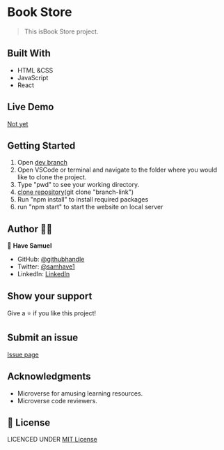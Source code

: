 # Book Store

> This isBook Store project.

## Built With

- HTML &CSS
- JavaScript
- React

## Live Demo

[Not yet]()

## Getting Started

1. Open [dev branch](https://github.com/Have-Samuel/Bookstore)
2. Open VSCode or terminal and navigate to the folder where you would like to clone the project.
3. Type "pwd" to see your working directory.
4. [clone repository](https://github.com/Have-Samuel/Bookstore)(git clone "branch-link")
5. Run "npm install" to install required packages
6. run "npm start" to start the website on local server

## Author 👱‍♂️

👤 **Have Samuel**

- GitHub: [@githubhandle](https://github.com/Have-Samuel)
- Twitter: [@samhave1](https://twitter.com/@samhave1)
- LinkedIn: [LinkedIn](https://www.linkedin.com/in/have-samuel-kabareebe-0404a312a/)

## Show your support

Give a ⭐️ if you like this project!

## Submit an issue

[Issue page]()

## Acknowledgments

- Microverse for amusing learning resources.
- Microverse code reviewers.

## 📝 License

LICENCED UNDER [MIT License](LICENSE)
